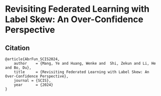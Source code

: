 # Revisiting Federated Learning with Label Skew: An Over-Confidence Perspective

## Citation
```
@article{AbrFun_SCIS2024,
    author    = {Mang, Ye and Huang, Wenke and  Shi, Zekun and Li, He and Bo, Du},
    title     = {Revisiting Federated Learning with Label Skew: An Over-Confidence Perspective},
    journal = {SCIS},
    year      = {2024}
}
```
